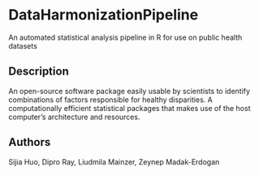 # DataHarmonizationPipeline
An automated statistical analysis pipeline in R for use on public health datasets

## Description
An open-source software package easily usable by scientists to identify combinations of factors responsible for healthy disparities. A computationally efficient statistical packages that makes use of the host computer’s architecture and resources.

## Authors
Sijia Huo, Dipro Ray, Liudmila Mainzer, Zeynep Madak-Erdogan
